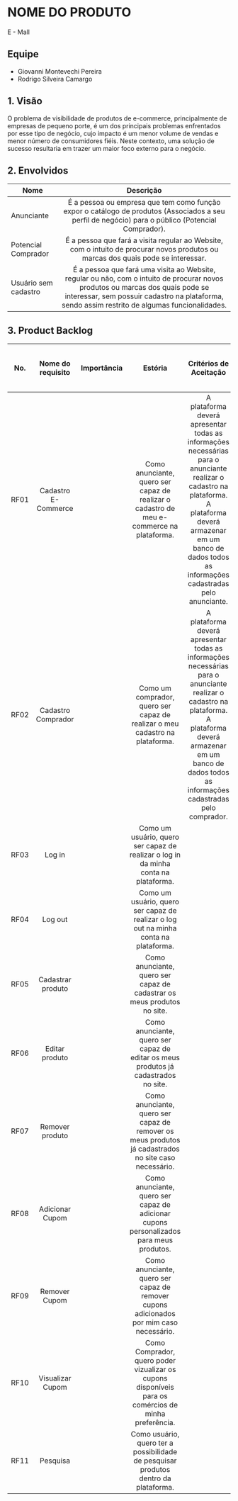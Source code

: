# NOME DO PRODUTO

E - Mall

## Equipe

-   Giovanni Montevechi Pereira
-   Rodrigo Silveira Camargo

## 1. Visão

O problema de visibilidade de produtos de e-commerce, principalmente de empresas de pequeno porte, é um dos principais problemas enfrentados por esse tipo de negócio, cujo impacto é um menor volume de vendas e menor número de consumidores fiéis. Neste contexto, uma solução de sucesso resultaria em trazer um maior foco externo para o negócio.

## 2. Envolvidos

| Nome                 |                                                                                                            Descrição                                                                                                             |
| -------------------- | :------------------------------------------------------------------------------------------------------------------------------------------------------------------------------------------------------------------------------: |
| Anunciante           |                                        É a pessoa ou empresa que tem como função expor o catálogo de produtos (Associados a seu perfil de negócio) para o público (Potencial Comprador).                                         |
| Potencial Comprador  |                                                É a pessoa que fará a visita regular ao Website, com o intuito de procurar novos produtos ou marcas dos quais pode se interessar.                                                 |
| Usuário sem cadastro | É a pessoa que fará uma visita ao Website, regular ou não, com o intuito de procurar novos produtos ou marcas dos quais pode se interessar, sem possuir cadastro na plataforma, sendo assim restrito de algumas funcionalidades. |

## 3. Product Backlog

| No.  |  Nome do requisito  | Importância |                                               Estória                                                |                                                                                                      Critérios de Aceitação                                                                                                      | Link para o Protótipo de Baixa Fidelidade |
| ---- | :-----------------: | :---------: | :--------------------------------------------------------------------------------------------------: | :------------------------------------------------------------------------------------------------------------------------------------------------------------------------------------------------------------------------------: | :---------------------------------------: |
| RF01 | Cadastro E-Commerce |             |       Como anunciante, quero ser capaz de realizar o cadastro de meu e-commerce na plataforma.       | A plataforma deverá apresentar todas as informações necessárias para o anunciante realizar o cadastro na plataforma. <br /> A plataforma deverá armazenar em um banco de dados todos as informações cadastradas pelo anunciante. |                                           |
| RF02 | Cadastro Comprador  |             |             Como um comprador, quero ser capaz de realizar o meu cadastro na plataforma.             | A plataforma deverá apresentar todas as informações necessárias para o anunciante realizar o cadastro na plataforma. <br /> A plataforma deverá armazenar em um banco de dados todos as informações cadastradas pelo comprador.  |                                           |
| RF03 |       Log in        |             |         Como um usuário, quero ser capaz de realizar o log in da minha conta na plataforma.          |                                                                                                                                                                                                                                  |                                           |
| RF04 |       Log out       |             |         Como um usuário, quero ser capaz de realizar o log out na minha conta na plataforma.         |                                                                                                                                                                                                                                  |                                           |
| RF05 |  Cadastrar produto  |             |               Como anunciante, quero ser capaz de cadastrar os meus produtos no site.                |                                                                                                                                                                                                                                  |                                           |
| RF06 |   Editar produto    |             |         Como anunciante, quero ser capaz de editar os meus produtos já cadastrados no site.          |                                                                                                                                                                                                                                  |                                           |
| RF07 |   Remover produto   |             | Como anunciante, quero ser capaz de remover os meus produtos já cadastrados no site caso necessário. |                                                                                                                                                                                                                                  |                                           |
| RF08 |   Adicionar Cupom   |             |       Como anunciante, quero ser capaz de adicionar cupons personalizados para meus produtos.        |                                                                                                                                                                                                                                  |                                           |
| RF09 |    Remover Cupom    |             |       Como anunciante, quero ser capaz de remover cupons adicionados por mim caso necessário.        |                                                                                                                                                                                                                                  |                                           |
| RF10 |  Visualizar Cupom   |             | Como Comprador, quero poder vizualizar os cupons disponíveis para os comércios de minha preferência. |                                                                                                                                                                                                                                  |                                           |
| RF11 |      Pesquisa       |             |         Como usuário, quero ter a possibilidade de pesquisar produtos dentro da plataforma.          |                                                                                                                                                                                                                                  |                                           |
